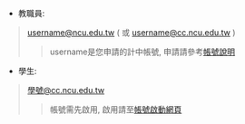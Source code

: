 - 教職員:
> [username@ncu.edu.tw]() ( 或 [username@cc.ncu.edu.tw]() )
>> username是您申請的計中帳號, 申請請參考[帳號說明](https://www.cc.ncu.edu.tw/page/account_about)

- 學生:
> 學號@cc.ncu.edu.tw
>> 帳號需先啟用, 啟用請至[帳號啟動網頁](https://tarot.cc.ncu.edu.tw/UnixAccount/enableaccount.php)